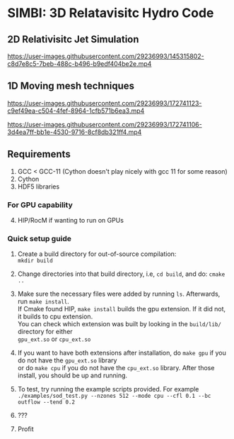# SIMBI: 3D Relatavisitc Hydro Code

## 2D Relativisitc Jet Simulation
https://user-images.githubusercontent.com/29236993/145315802-c8d7e8c5-7beb-488c-b496-b9edf404be2e.mp4

## 1D Moving mesh techniques

https://user-images.githubusercontent.com/29236993/172741123-c9ef49ea-c504-4fef-8964-1cfb571b6ea3.mp4

https://user-images.githubusercontent.com/29236993/172741106-3d4ea7ff-bb1e-4530-9716-8cf8db321ff4.mp4


## Requirements 
1) GCC < GCC-11 (Cython doesn't play nicely with gcc 11 for some reason)
2) Cython 
3) HDF5 libraries
### For GPU capability
4) HIP/RocM if wanting to run on GPUs


### Quick setup guide
1) Create a build directory for out-of-source compilation:<br>
 `mkdir build`
2) Change directories into that build directory, i.e, `cd build`, and do: `cmake ..`
3) Make sure the necessary files were added by running `ls`. Afterwards, run `make install`.<br>
If Cmake found HIP, `make install` builds the gpu extension. If it did not, it builds to cpu extension.<br>
You can check which extension was built by looking in the `build/lib/` directory for either<br>
`gpu_ext.so` or `cpu_ext.so`

4) If you want to have both extensions after installation, do `make gpu` if you do not have the `gpu_ext.so`
library <br> 
or do `make cpu` if you do not have the `cpu_ext.so` library. After those install, you should be up and
running. 
5) To test, try running the example scripts provided. For example<br>
 `./examples/sod_test.py --nzones 512 --mode cpu --cfl 0.1 --bc outflow --tend 0.2` 
6) ???
7) Profit

